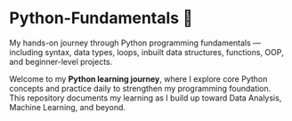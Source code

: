 # Python-Fundamentals 🐍
My hands-on journey through Python programming fundamentals — including syntax, data types, loops, inbuilt data structures, functions, OOP, and beginner-level projects. 

Welcome to my **Python learning journey**, where I explore core Python concepts and practice daily to strengthen my programming foundation.  
This repository documents my learning as I build up toward Data Analysis, Machine Learning, and beyond.